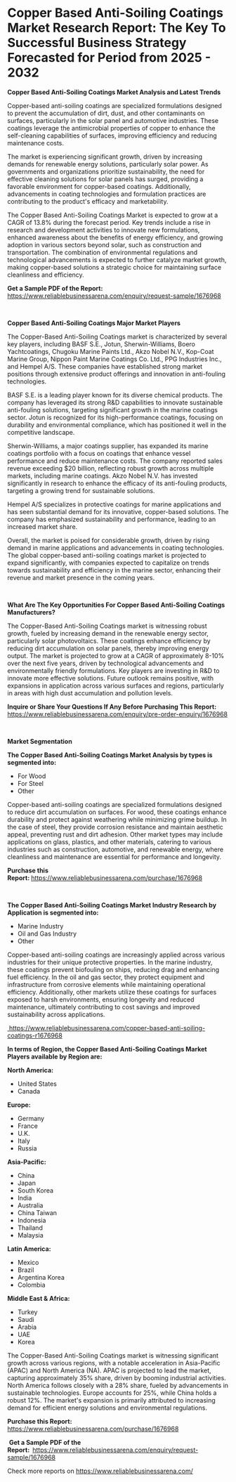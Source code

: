 <p><h1>Copper Based Anti-Soiling Coatings Market Research Report: The Key To Successful Business Strategy Forecasted for Period from 2025 - 2032</h1></p><p><strong>Copper Based Anti-Soiling Coatings Market Analysis and Latest Trends</strong></p>
<p><p>Copper-based anti-soiling coatings are specialized formulations designed to prevent the accumulation of dirt, dust, and other contaminants on surfaces, particularly in the solar panel and automotive industries. These coatings leverage the antimicrobial properties of copper to enhance the self-cleaning capabilities of surfaces, improving efficiency and reducing maintenance costs.</p><p>The market is experiencing significant growth, driven by increasing demands for renewable energy solutions, particularly solar power. As governments and organizations prioritize sustainability, the need for effective cleaning solutions for solar panels has surged, providing a favorable environment for copper-based coatings. Additionally, advancements in coating technologies and formulation practices are contributing to the product's efficacy and marketability.</p><p>The Copper Based Anti-Soiling Coatings Market is expected to grow at a CAGR of 13.8% during the forecast period. Key trends include a rise in research and development activities to innovate new formulations, enhanced awareness about the benefits of energy efficiency, and growing adoption in various sectors beyond solar, such as construction and transportation. The combination of environmental regulations and technological advancements is expected to further catalyze market growth, making copper-based solutions a strategic choice for maintaining surface cleanliness and efficiency.</p></p>
<p><strong>Get a Sample PDF of the Report:&nbsp;</strong> <a href="https://www.reliablebusinessarena.com/enquiry/request-sample/1676968?utm_campaign=2994&utm_medium=2&utm_source=Github&utm_content=ia&utm_term=24032025&utm_id=copper-based-anti-soiling-coatings">https://www.reliablebusinessarena.com/enquiry/request-sample/1676968</a></p>
<p>&nbsp;</p>
<p><strong>Copper Based Anti-Soiling Coatings Major Market Players</strong></p>
<p><p>The Copper-Based Anti-Soiling Coatings market is characterized by several key players, including BASF S.E., Jotun, Sherwin-Williams, Boero Yachtcoatings, Chugoku Marine Paints Ltd., Akzo Nobel N.V., Kop-Coat Marine Group, Nippon Paint Marine Coatings Co. Ltd., PPG Industries Inc., and Hempel A/S. These companies have established strong market positions through extensive product offerings and innovation in anti-fouling technologies.</p><p>BASF S.E. is a leading player known for its diverse chemical products. The company has leveraged its strong R&D capabilities to innovate sustainable anti-fouling solutions, targeting significant growth in the marine coatings sector. Jotun is recognized for its high-performance coatings, focusing on durability and environmental compliance, which has positioned it well in the competitive landscape.</p><p>Sherwin-Williams, a major coatings supplier, has expanded its marine coatings portfolio with a focus on coatings that enhance vessel performance and reduce maintenance costs. The company reported sales revenue exceeding $20 billion, reflecting robust growth across multiple markets, including marine coatings. Akzo Nobel N.V. has invested significantly in research to enhance the efficacy of its anti-fouling products, targeting a growing trend for sustainable solutions.</p><p>Hempel A/S specializes in protective coatings for marine applications and has seen substantial demand for its innovative, copper-based solutions. The company has emphasized sustainability and performance, leading to an increased market share.</p><p>Overall, the market is poised for considerable growth, driven by rising demand in marine applications and advancements in coating technologies. The global copper-based anti-soiling coatings market is projected to expand significantly, with companies expected to capitalize on trends towards sustainability and efficiency in the marine sector, enhancing their revenue and market presence in the coming years.</p></p>
<p>&nbsp;</p>
<p><strong>What Are The Key Opportunities For Copper Based Anti-Soiling Coatings Manufacturers?</strong></p>
<p><p>The Copper-Based Anti-Soiling Coatings market is witnessing robust growth, fueled by increasing demand in the renewable energy sector, particularly solar photovoltaics. These coatings enhance efficiency by reducing dirt accumulation on solar panels, thereby improving energy output. The market is projected to grow at a CAGR of approximately 8-10% over the next five years, driven by technological advancements and environmentally friendly formulations. Key players are investing in R&D to innovate more effective solutions. Future outlook remains positive, with expansions in application across various surfaces and regions, particularly in areas with high dust accumulation and pollution levels.</p></p>
<p><strong>Inquire or Share Your Questions If Any Before Purchasing This Report:</strong> <a href="https://www.reliablebusinessarena.com/enquiry/pre-order-enquiry/1676968?utm_campaign=2994&utm_medium=2&utm_source=Github&utm_content=ia&utm_term=24032025&utm_id=copper-based-anti-soiling-coatings">https://www.reliablebusinessarena.com/enquiry/pre-order-enquiry/1676968</a></p>
<p>&nbsp;</p>
<p><strong>Market Segmentation</strong></p>
<p><strong>The Copper Based Anti-Soiling Coatings Market Analysis by types is segmented into:</strong></p>
<p><ul><li>For Wood</li><li>For Steel</li><li>Other</li></ul></p>
<p><p>Copper-based anti-soiling coatings are specialized formulations designed to reduce dirt accumulation on surfaces. For wood, these coatings enhance durability and protect against weathering while minimizing grime buildup. In the case of steel, they provide corrosion resistance and maintain aesthetic appeal, preventing rust and dirt adhesion. Other market types may include applications on glass, plastics, and other materials, catering to various industries such as construction, automotive, and renewable energy, where cleanliness and maintenance are essential for performance and longevity.</p></p>
<p><strong>Purchase this Report:&nbsp;</strong><a href="https://www.reliablebusinessarena.com/purchase/1676968?utm_campaign=2994&utm_medium=2&utm_source=Github&utm_content=ia&utm_term=24032025&utm_id=copper-based-anti-soiling-coatings">https://www.reliablebusinessarena.com/purchase/1676968</a></p>
<p>&nbsp;</p>
<p><strong>The Copper Based Anti-Soiling Coatings Market Industry Research by Application is segmented into:</strong></p>
<p><ul><li>Marine Industry</li><li>Oil and Gas Industry</li><li>Other</li></ul></p>
<p><p>Copper-based anti-soiling coatings are increasingly applied across various industries for their unique protective properties. In the marine industry, these coatings prevent biofouling on ships, reducing drag and enhancing fuel efficiency. In the oil and gas sector, they protect equipment and infrastructure from corrosive elements while maintaining operational efficiency. Additionally, other markets utilize these coatings for surfaces exposed to harsh environments, ensuring longevity and reduced maintenance, ultimately contributing to cost savings and improved sustainability across applications.</p></p>
<p><a href="https://www.reliablebusinessarena.com/copper-based-anti-soiling-coatings-r1676968?utm_campaign=2994&utm_medium=2&utm_source=Github&utm_content=ia&utm_term=24032025&utm_id=copper-based-anti-soiling-coatings">&nbsp;https://www.reliablebusinessarena.com/copper-based-anti-soiling-coatings-r1676968</a></p>
<p><strong>In terms of Region, the Copper Based Anti-Soiling Coatings Market Players available by Region are:</strong></p>
<p>
    <p> <strong> North America: </strong>
        <ul>
            <li>United States</li>
            <li>Canada</li>
        </ul>
        </p> 
    <p> <strong> Europe: </strong>
        <ul>
            <li>Germany</li>
            <li>France</li>
            <li>U.K.</li>
            <li>Italy</li>
            <li>Russia</li>
        </ul>
        </p> 
    <p> <strong> Asia-Pacific: </strong>
        <ul>
            <li>China</li>
            <li>Japan</li>
            <li>South Korea</li>
            <li>India</li>
            <li>Australia</li>
            <li>China Taiwan</li>
            <li>Indonesia</li>
            <li>Thailand</li>
            <li>Malaysia</li>
        </ul>
        </p> 
    <p> <strong> Latin America: </strong>
        <ul>
            <li>Mexico</li>
            <li>Brazil</li>
            <li>Argentina Korea</li>
            <li>Colombia</li>
        </ul>
        </p> 
    <p> <strong> Middle East & Africa: </strong>
        <ul>
            <li>Turkey</li>
            <li>Saudi</li>
            <li>Arabia</li>
            <li>UAE</li>
            <li>Korea</li>
        </ul>
    </p>
    </p>
<p><p>The Copper-Based Anti-Soiling Coatings market is witnessing significant growth across various regions, with a notable acceleration in Asia-Pacific (APAC) and North America (NA). APAC is projected to lead the market, capturing approximately 35% share, driven by booming industrial activities. North America follows closely with a 28% share, fueled by advancements in sustainable technologies. Europe accounts for 25%, while China holds a robust 12%. The market's expansion is primarily attributed to increasing demand for efficient energy solutions and environmental regulations.</p></p>
<p><strong>Purchase this Report: </strong><a href="https://www.reliablebusinessarena.com/purchase/1676968?utm_campaign=2994&utm_medium=2&utm_source=Github&utm_content=ia&utm_term=24032025&utm_id=copper-based-anti-soiling-coatings">https://www.reliablebusinessarena.com/purchase/1676968</a></p>
<p>&nbsp;<strong>Get a Sample PDF of the Report:&nbsp;&nbsp;</strong><a href="https://www.reliablebusinessarena.com/enquiry/request-sample/1676968?utm_campaign=2994&utm_medium=2&utm_source=Github&utm_content=ia&utm_term=24032025&utm_id=copper-based-anti-soiling-coatings">https://www.reliablebusinessarena.com/enquiry/request-sample/1676968</a></p>
<p><strong></strong></p>
<p>Check more reports on <a href="https://www.reliablebusinessarena.com/?utm_campaign=2994&utm_medium=2&utm_source=Github&utm_content=ia&utm_term=24032025&utm_id=copper-based-anti-soiling-coatings">https://www.reliablebusinessarena.com/</a></p>